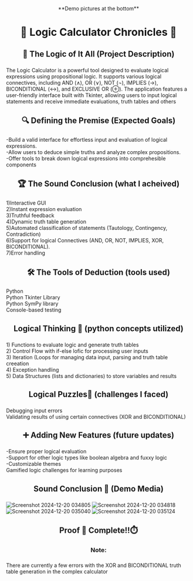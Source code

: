 <p align="center">**Demo pictures at the bottom**</p>

###

<h1 align="center">🧮 Logic Calculator Chronicles 🧮</h1>

###

<h2 align="center">🤔 The Logic of It All (Project Description)</h2>

###

<p align="left">The Logic Calculator is a powerful tool designed to evaluate logical expressions using propositional logic. It supports various logical connectives, including AND (∧), OR (∨), NOT (¬), IMPLIES (→), BICONDITIONAL (↔), and EXCLUSIVE OR (⊕). The application features a user-friendly interface built with Tkinter, allowing users to input logical statements and receive immediate evaluations, truth tables and others</p>

###

<h2 align="center">🔍 Defining the Premise (Expected Goals)</h2>

###

<p align="left">-Build a valid interface for effortless input and evaluation of logical expressions.<br>-Allow users to deduce simple truths and analyze complex propositions.<br>-Offer tools to break down logical expressions into comprehesible components</p>

###

<h2 align="center">🏆 The Sound Conclusion (what I acheived)</h2>

###

<p align="left">1)Interactive GUI<br>2)Instant expression evaluation<br>3)Truthful feedback<br>4)Dynamic truth table generation<br>5)Automated classification of statements (Tautology, Contingency, Contradiction)<br>6)Support for logical Connectives (AND, OR, NOT, IMPLIES, XOR, BICONDITIONAL).<br>7)Error handling</p>

###

<h2 align="center">🛠 The Tools of Deduction (tools used)</h2>

###

<p align="left">Python<br>Python Tkinter Library<br>Python SymPy library<br>Console-based testing</p>

###

<h2 align="center">Logical Thinking 🧠 (python concepts utilized)</h2>

###

<p align="left">1) Functions to evaluate logic and generate truth tables<br>2) Control Flow with if-else lofic for processing user inputs<br>3) Iteration (Loops for managing data input, parsing and truth table creeation<br>4) Exception handling<br>5) Data Structures (lists and dictionaries) to store variables and results</p>

###

<h2 align="center">Logical Puzzles🧩 (challenges I faced)</h2>

###

<p align="left">Debugging input errors<br>Validating results of using certain connectives (XOR and BICONDITIONAL)</p>

###

<h2 align="center">➕ Adding New Features (future updates)</h2>

###

<p align="left">-Ensure proper logical evaluation<br>-Support for other logic types like boolean algebra and fuxxy logic<br>-Customizable themes<br>Gamified logic challenges for learning purposes</p>

###

<h2 align="center">Sound Conclusion 🏁 (Demo Media)</h2>

###

![Screenshot 2024-12-20 034805](https://github.com/user-attachments/assets/a1e43162-566b-4eb6-93f2-cb6472e972cb)
![Screenshot 2024-12-20 034818](https://github.com/user-attachments/assets/012f48f6-8699-4104-9311-2318ccbd7b9b)
![Screenshot 2024-12-20 035040](https://github.com/user-attachments/assets/797a9cf2-1306-40d2-9f53-be057e41adf7)
![Screenshot 2024-12-20 035124](https://github.com/user-attachments/assets/c6ee866a-99e0-4f3e-8f2b-ac5c9d205b03)


###

<h2 align="center">Proof 🟰 Complete!!⏱️</h2>

###

###
<h3 align="center">Note: </h2>

###

<p align="left">There are currently a few errors with the XOR and BICONDITIONAL truth table generation in the complex calculator</p>

###
